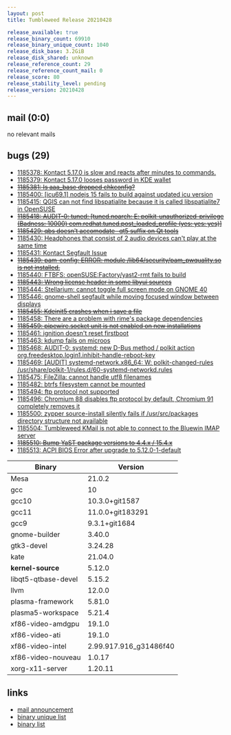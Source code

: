 ```yaml
---
layout: post
title: Tumbleweed Release 20210428

release_available: true
release_binary_count: 69910
release_binary_unique_count: 1040
release_disk_base: 3.2GiB
release_disk_shared: unknown
release_reference_count: 29
release_reference_count_mail: 0
release_score: 80
release_stability_level: pending
release_version: 20210428
---
```


## mail (0:0)

no relevant mails

## bugs (29)

<!--more-->

- [1185378: Kontact 5.17.0 is slow and reacts after minutes to commands.](https://bugzilla.opensuse.org/show_bug.cgi?id=1185378)
- [1185379: Kontact 5.17.0 looses password in KDE wallet](https://bugzilla.opensuse.org/show_bug.cgi?id=1185379)
- ~~[1185381: Is aaa_base dropped chkconfig?](https://bugzilla.opensuse.org/show_bug.cgi?id=1185381)~~
- [1185400: \[icu69.1\] nodejs 15 fails to build against updated icu version](https://bugzilla.opensuse.org/show_bug.cgi?id=1185400)
- [1185415: QGIS can not find libspatialite because it is called libspatialite7 in OpenSUSE](https://bugzilla.opensuse.org/show_bug.cgi?id=1185415)
- ~~[1185418: AUDIT-0: tuned: \[tuned.noarch: E: polkit-unauthorized-privilege (Badness: 10000) com.redhat.tuned.post_loaded_profile (yes: yes: yes)\]](https://bugzilla.opensuse.org/show_bug.cgi?id=1185418)~~
- ~~[1185429: qbs doesn't accomodate -qt5 suffix on Qt tools](https://bugzilla.opensuse.org/show_bug.cgi?id=1185429)~~
- [1185430: Headphones that consist of 2 audio devices can't play at the same time](https://bugzilla.opensuse.org/show_bug.cgi?id=1185430)
- [1185431: Kontact Segfault Issue](https://bugzilla.opensuse.org/show_bug.cgi?id=1185431)
- ~~[1185439: pam-config: ERROR: module /lib64/security/pam_pwquality.so is not installed.](https://bugzilla.opensuse.org/show_bug.cgi?id=1185439)~~
- [1185440: FTBFS: openSUSE:Factory/yast2-rmt fails to build](https://bugzilla.opensuse.org/show_bug.cgi?id=1185440)
- ~~[1185443: Wrong license header in some libyui sources](https://bugzilla.opensuse.org/show_bug.cgi?id=1185443)~~
- [1185444: Stellarium: cannot toggle full screen mode on GNOME 40](https://bugzilla.opensuse.org/show_bug.cgi?id=1185444)
- [1185446: gnome-shell segfault while moving focused window between displays](https://bugzilla.opensuse.org/show_bug.cgi?id=1185446)
- ~~[1185455: Kdeinit5 crashes when i save a file](https://bugzilla.opensuse.org/show_bug.cgi?id=1185455)~~
- [1185458: There are a problem with rime's package dependencies](https://bugzilla.opensuse.org/show_bug.cgi?id=1185458)
- ~~[1185459: pipewire.socket unit is not enabled on new installations](https://bugzilla.opensuse.org/show_bug.cgi?id=1185459)~~
- [1185461: ignition doesn't reset firstboot](https://bugzilla.opensuse.org/show_bug.cgi?id=1185461)
- [1185463: kdump fails on microos](https://bugzilla.opensuse.org/show_bug.cgi?id=1185463)
- [1185468: AUDIT-0: systemd: new D-Bus method / polkit action org.freedesktop.login1.inhibit-handle-reboot-key](https://bugzilla.opensuse.org/show_bug.cgi?id=1185468)
- [1185469: \[AUDIT\] systemd-network.x86_64: W: polkit-changed-rules /usr/share/polkit-1/rules.d/60-systemd-networkd.rules](https://bugzilla.opensuse.org/show_bug.cgi?id=1185469)
- [1185475: FileZilla: cannot handle utf8 filenames](https://bugzilla.opensuse.org/show_bug.cgi?id=1185475)
- [1185482: btrfs filesystem cannot be mounted](https://bugzilla.opensuse.org/show_bug.cgi?id=1185482)
- [1185494: ftp protocol not supported](https://bugzilla.opensuse.org/show_bug.cgi?id=1185494)
- [1185496: Chromium 88 disables ftp protocol by default, Chromium 91 completely removes it](https://bugzilla.opensuse.org/show_bug.cgi?id=1185496)
- [1185500: zypper source-install silently fails if /usr/src/packages directory structure not available](https://bugzilla.opensuse.org/show_bug.cgi?id=1185500)
- [1185504: Tumbleweed KMail is not able to connect to the Bluewin IMAP server](https://bugzilla.opensuse.org/show_bug.cgi?id=1185504)
- ~~[1185510: Bump YaST package versions to 4.4.x / 15.4.x](https://bugzilla.opensuse.org/show_bug.cgi?id=1185510)~~
- [1185513: ACPI BIOS Error after upgrade to 5.12.0-1-default](https://bugzilla.opensuse.org/show_bug.cgi?id=1185513)

Binary | Version
--- | ---
Mesa | 21.0.2
gcc | 10
gcc10 | 10.3.0+git1587
gcc11 | 11.0.0+git183291
gcc9 | 9.3.1+git1684
gnome-builder | 3.40.0
gtk3-devel | 3.24.28
kate | 21.04.0
**kernel-source** | 5.12.0
libqt5-qtbase-devel | 5.15.2
llvm | 12.0.0
plasma-framework | 5.81.0
plasma5-workspace | 5.21.4
xf86-video-amdgpu | 19.1.0
xf86-video-ati | 19.1.0
xf86-video-intel | 2.99.917.916_g31486f40
xf86-video-nouveau | 1.0.17
xorg-x11-server | 1.20.11

## links

- [mail announcement](https://github.com/boombatower/tumbleweed-review/issues/10)
- [binary unique list](http://download.opensuse.org/history/20210428/rpm.unique.list)
- [binary list](http://download.opensuse.org/history/20210428/rpm.list)
